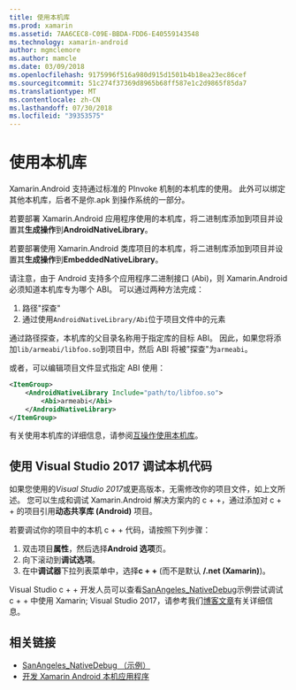 ```yaml
---
title: 使用本机库
ms.prod: xamarin
ms.assetid: 7AA6CEC8-C09E-BBDA-FDD6-E40559143548
ms.technology: xamarin-android
author: mgmclemore
ms.author: mamcle
ms.date: 03/09/2018
ms.openlocfilehash: 9175996f516a980d915d1501b4b18ea23ec86cef
ms.sourcegitcommit: 51c274f37369d8965b68ff587e1c2d9865f85da7
ms.translationtype: MT
ms.contentlocale: zh-CN
ms.lasthandoff: 07/30/2018
ms.locfileid: "39353575"
---
```

# <a name="using-native-libraries"></a>使用本机库

Xamarin.Android 支持通过标准的 PInvoke 机制的本机库的使用。 此外可以绑定其他本机库，后者不是你.apk 到操作系统的一部分。

若要部署 Xamarin.Android 应用程序使用的本机库，将二进制库添加到项目并设置其**生成操作**到**AndroidNativeLibrary**。

若要部署使用 Xamarin.Android 类库项目的本机库，将二进制库添加到项目并设置其**生成操作**到**EmbeddedNativeLibrary**。

请注意，由于 Android 支持多个应用程序二进制接口 (Abi)，则 Xamarin.Android 必须知道本机库专为哪个 ABI。
可以通过两种方法完成：

1.  路径"探查"
1.  通过使用`AndroidNativeLibrary/Abi`位于项目文件中的元素


通过路径探查，本机库的父目录名称用于指定库的目标 ABI。 因此，如果您将添加`lib/armeabi/libfoo.so`到项目中，然后 ABI 将被"探查"为`armeabi`。

或者，可以编辑项目文件显式指定 ABI 使用：

```xml
<ItemGroup>
    <AndroidNativeLibrary Include="path/to/libfoo.so">
        <Abi>armeabi</Abi>
    </AndroidNativeLibrary>
</ItemGroup>
```

有关使用本机库的详细信息，请参阅[互操作使用本机库](http://www.mono-project.com/docs/advanced/pinvoke/)。

## <a name="debugging-native-code-with-visual-studio-2017"></a>使用 Visual Studio 2017 调试本机代码

如果您使用的*Visual Studio 2017*或更高版本，无需修改你的项目文件，如上文所述。
您可以生成和调试 Xamarin.Android 解决方案内的 c + +，通过添加对 c + + 的项目引用**动态共享库 (Android)** 项目。 

若要调试你的项目中的本机 c + + 代码，请按照下列步骤：

1. 双击项目**属性**，然后选择**Android 选项**页。
2. 向下滚动到**调试选项**。
3. 在中**调试器**下拉列表菜单中，选择**c + +** (而不是默认 **/.net (Xamarin)**)。

Visual Studio c + + 开发人员可以查看[SanAngeles_NativeDebug](https://developer.xamarin.com/samples/monodroid/SanAngeles_NDK/)示例尝试调试 c + + 中使用 Xamarin; Visual Studio 2017，请参考我们[博客文章](https://blog.xamarin.com/build-and-debug-c-libraries-in-xamarin-android-apps-with-visual-studio-2015/)有关详细信息。



## <a name="related-links"></a>相关链接

- [SanAngeles_NativeDebug （示例）](https://developer.xamarin.com/samples/monodroid/SanAngeles_NDK/)
- [开发 Xamarin Android 本机应用程序](https://blogs.msdn.microsoft.com/vcblog/2015/02/23/developing-xamarin-android-native-applications/)
